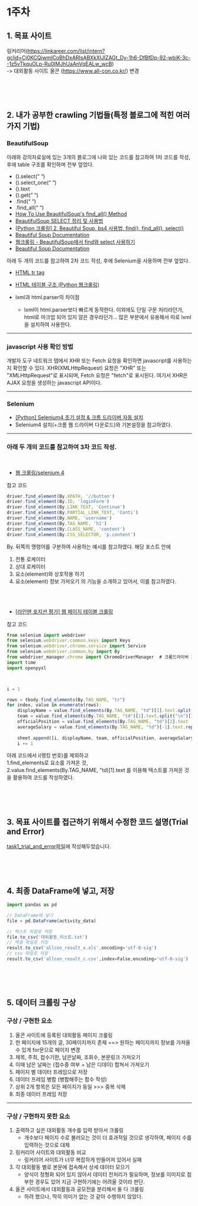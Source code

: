# 1주차

## 1. 목표 사이트
링커리어(https://linkareer.com/list/intern?gclid=Cj0KCQjwmICoBhDxARIsABXkXlJlZAGt_Dy-1h6-DfBfDp-92-wbiK-3c--1z5vTkquOLp-Ru0IMJhUaAnVqEALw_wcB)
<br>
-> 대외활동 사이트 올콘 (https://www.all-con.co.kr/)
변경

<br>
<br>
<br>

## 2. 내가 공부한 crawling 기법들(특정 블로그에 적힌 여러가지 기법)
### BeautifulSoup
아래와 강의자료실에 있는 3개의 블로그에 나와 있는 코드를 참고하여 1차 코드를 작성, 후에 table 구조를 확인하며 전부 엎었다.
- ().select(“ “)
- ().select_one(“ “)
- ().text
- ().get(“ “)
- .find(“ “)
- .find_all(“ “)
- [How To Use BeautifulSoup's find_all() Method](https://scrapeops.io/python-web-scraping-playbook/python-beautifulsoup-findall/)
- [BeautifulSoup SELECT 정리 및 사용법](https://pythonblog.co.kr/coding/11/)
- [[Python 크롤링] 2. Beautiful Soup, bs4 사용법, find(), find_all(), select()](https://parkjh7764.tistory.com/139)
- [Beautiful Soup Documentation](https://www.crummy.com/software/BeautifulSoup/bs4/doc/)
- [웹크롤링 - BeautifulSoup에서 find와 select 사용하기](https://velog.io/@jisu0807/%EC%9B%B9%ED%81%AC%EB%A1%A4%EB%A7%81-BeautifulSoup%EC%97%90%EC%84%9C-find%EC%99%80-select-%EC%82%AC%EC%9A%A9%ED%95%98%EA%B8%B0#:~:text=select()%EC%99%80%20select_one()%EC%9D%98%20%EC%B0%A8%EC%9D%B4,-select()%EC%99%80&text=%ED%95%9C%20%EA%B0%80%EC%A7%80%20%EB%8D%94%20%EB%8D%A7%EB%B6%99%EC%9D%B4%EC%9E%90%EB%A9%B4,%EB%B2%88%EC%A7%B8%20%EA%B2%B0%EA%B3%BC%EB%A7%8C%20%EB%B0%98%ED%99%98%ED%95%A9%EB%8B%88%EB%8B%A4)
- [Beautiful Soup Documentation](https://www.crummy.com/software/BeautifulSoup/bs4/doc/)

아래 두 개의 코드를 참고하여 2차 코드 작성, 후에 Selenium을 사용하며 전부 엎었다.
- [HTML tr tag](https://www.w3schools.com/tags/tag_tr.asp)
- [HTML 테이블 구조 (Python 웹크롤링)](https://greendreamtrre.tistory.com/194)

- lxml과 html.parser의 차이점
  - lxml이 html.parser보다 빠르게 동작한다. 이외에도 단일 구문 처리라던가, html로 마크업 되어 있지 않은 경우라던가... 많은 부분에서 유용해서 따로 lxml을 설치하여 사용한다.

***

### javascript 사용 확인 방법
개발자 도구 네트워크 탭에서 XHR 또는 Fetch 요청을 확인하면 javascript를 사용하는지 확인할 수 있다.
XHR(XMLHttpRequest) 요청은 "XHR" 또는 "XMLHttpRequest"로 표시되며, Fetch 요청은 "fetch"로 표시된다.
여기서 XHR은 AJAX 요청을 생성하는 javascript API이다.

***

### Selenium
- [[Python] Selenium4 초기 설정 & 크롬 드라이버 자동 설치](https://velog.io/@hyosss/PYTHON-Selenium4-%EB%93%9C%EB%9D%BC%EC%9D%B4%EB%B2%84-%EC%84%A4%EC%A0%95)
- Selenium4 설치(+크롬 웹 드라이버 다운로드)와 기본설정을 참고하였다.

***

### 아래 두 개의 코드를 참고하여 3차 코드 작성.
<br>

- [웹 크롤링/selenium 4](https://wikidocs.net/177133)


참고 코드
``` javascript
driver.find_element(By.XPATH, '//button')
driver.find_element(By.ID, 'loginForm')
driver.find_element(By.LINK_TEXT, 'Continue')
driver.find_element(By.PARTIAL_LINK_TEXT, 'Conti')
driver.find_element(By.NAME, 'username')
driver.find_element(By.TAG_NAME, 'h1')
driver.find_element(By.CLASS_NAME, 'content')
driver.find_element(By.CSS_SELECTOR, 'p.content')
```
By. 뒤쪽의 명령어를 구분하여 사용하는 예시를 참고하였다.
해당 포스트 안에 
1. 전통 로케이터
2. 상대 로케이터
3. 요소(element)와 상호작용 하기
4. 요소(element) 정보 가져오기
의 기능을 소개하고 있어서, 이를 참고하였다.
<br>
<br>

- [[라인맨 포지션 평가] 웹 페이지 테이블 크롤링](https://velog.io/@eunsuh/%EB%9D%BC%EC%9D%B8%EB%A7%A8-%ED%8F%AC%EC%A7%80%EC%85%98-%ED%8F%89%EA%B0%80-%EC%9B%B9-%ED%8E%98%EC%9D%B4%EC%A7%80-%ED%85%8C%EC%9D%B4%EB%B8%94-%ED%81%AC%EB%A1%A4%EB%A7%81)


참고 코드
``` javascript
from selenium import webdriver
from selenium.webdriver.common.keys import Keys
from selenium.webdriver.chrome.service import Service
from selenium.webdriver.common.by import By
from webdriver_manager.chrome import ChromeDriverManager  # 크롬드라이버 자동업데이트
import time
import openpyxl



i = 1

rows = tbody.find_elements(By.TAG_NAME, "tr")
for index, value in enumerate(rows):
    displayName = value.find_elements(By.TAG_NAME, "td")[1].text.split("\n")[0]
    team = value.find_elements(By.TAG_NAME, "td")[1].text.split("\n")[1]
    officialPosition = value.find_elements(By.TAG_NAME, "td")[2].text
    averageSalary = value.find_elements(By.TAG_NAME, "td")[-1].text.replace("$","").replace(",","")
    
    sheet.append([i, displayName, team, officialPosition, averageSalary])
    i += 1
```
아래 코드에서 i(랭킹 번호)를 제외하고 
<br>
1.find_elements로 요소를 가져온 것, 
<br>
2.value.find_elements(By.TAG_NAME, "td)[1].text 를 이용해 텍스트를 가져온 것
<br>
을 활용하여 코드를 작성하였다.

<br>
<br>
<br>

## 3. 목표 사이트를 접근하기 위해서 수정한 코드 설명(Trial and Error)

[task1_trial_and_error파일](https://github.com/gorodog/Task/blob/main/task1_trial_and_error.ipynb)에 작성해두었습니다.


<br>
<br>
<br>

## 4. 최종 DataFrame에 넣고, 저장
``` javascript
import pandas as pd

// DataFrame에 넣기
file = pd.DataFrame(activity_data)

// 텍스트 파일로 저장
file.to_csv('대외활동_리스트.txt')
// 엑셀 파일로 저장
result.to_csv('allcon_result_x.xls',encoding='utf-8-sig') 
// csv 파일로 저장
result.to_csv('allcon_result_c.csv',index=False,encoding='utf-8-sig') 
```

<br>
<br>
<br>

## 5. 데이터 크롤링 구상
### 구상 / 구현한 요소
1. 올콘 사이트에 등록된 대외활동 페이지 크롤링
2. 한 페이지에 15개의 글, 30페이지까지 존재 ==> 원하는 페이지까지 정보를 가져올 수 있게 for문으로 페이지 변경
3. 제목, 주최, 접수기한, 남은날짜, 조회수, 본문링크 가져오기
4. 이때 남은 날짜는 (접수중 여부 + 남은 디데이) 합쳐서 가져오기
5. 페이지 별 데이터 프레임으로 저장
6. 데이터 프레임 병합 (병합해주는 함수 작성)
7. 상위 2개 항목은 모든 페이지가 동일 >>> 중복 삭제
8. 최종 데이터 프레임 저장

***

### 구상 / 구현하지 못한 요소
1. 출력하고 싶은 대외활동 개수를 입력 받아서 크롤링
    - 개수보다 페이지 수로 불러오는 것이 더 효과적일 것으로 생각하여, 페이지 수를 입력하는 것으로 대체
2. 링커리어 사이트와 대외활동 비교
    - 링커리어 사이트가 너무 복잡하게 만들어져 있어서 실패
3. 각 대외활동 별로 본문에 접속해서 상세 데이터 모으기
    - 양식이 정형화 되어 있지 않아서 데이터 전처리가 필요하며, 정보를 이미지로 첨부한 경우도 있어 지금 구현하기에는 어려울 것이라 판단.
4. 올콘 사이트에서 대외활동과 공모전을 분리해서 둘 다 크롤링
    - 하려 했으나, 딱히 의미가 없는 것 같아 수행하지 않았다.